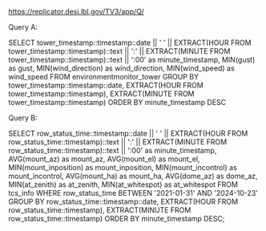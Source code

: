 https://replicator.desi.lbl.gov/TV3/app/Q/

Query A:

SELECT 
    tower_timestamp::timestamp::date || ' ' || 
    EXTRACT(HOUR FROM tower_timestamp::timestamp)::text || ':' ||
    EXTRACT(MINUTE FROM tower_timestamp::timestamp)::text || ':00' as minute_timestamp,
    MIN(gust) as gust,
    MIN(wind_direction) as wind_direction,
    MIN(wind_speed) as wind_speed
FROM environmentmonitor_tower
GROUP BY 
    tower_timestamp::timestamp::date,
    EXTRACT(HOUR FROM tower_timestamp::timestamp),
    EXTRACT(MINUTE FROM tower_timestamp::timestamp)
ORDER BY minute_timestamp DESC

Query B:

SELECT 
    row_status_time::timestamp::date || ' ' || 
    EXTRACT(HOUR FROM row_status_time::timestamp)::text || ':' ||
    EXTRACT(MINUTE FROM row_status_time::timestamp)::text || ':00' as minute_timestamp,
    AVG(mount_az) as mount_az,
    AVG(mount_el) as mount_el,
    MIN(mount_inposition) as mount_inposition,
    MIN(mount_incontrol) as mount_incontrol,
    AVG(mount_ha) as mount_ha,
    AVG(dome_az) as dome_az,
    MIN(at_zenith) as at_zenith,
    MIN(at_whitespot) as at_whitespot
FROM tcs_info
WHERE row_status_time BETWEEN '2021-01-31' AND '2024-10-23'  
GROUP BY 
    row_status_time::timestamp::date,
    EXTRACT(HOUR FROM row_status_time::timestamp),
    EXTRACT(MINUTE FROM row_status_time::timestamp)
ORDER BY minute_timestamp DESC;

